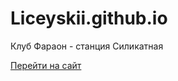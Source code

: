 # Liceyskii.github.io


Клуб Фараон - станция Силикатная


[Перейти на сайт](http://fenixpodolsk.ru/Fenix/html/Phoenix.html "Бриз V - Отбор Аудио-сетки")
